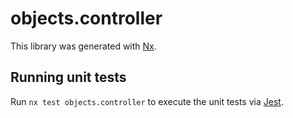 # objects.controller

This library was generated with [Nx](https://nx.dev).

## Running unit tests

Run `nx test objects.controller` to execute the unit tests via [Jest](https://jestjs.io).
